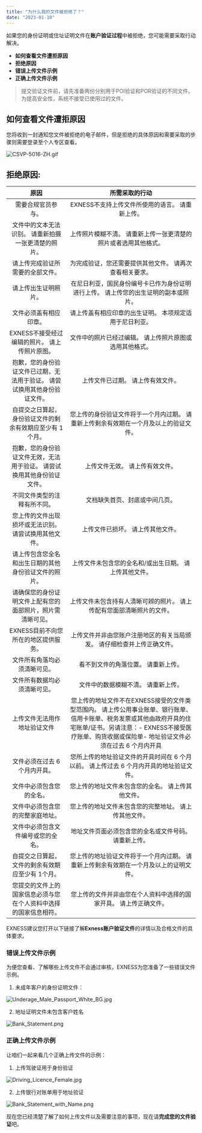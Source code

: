 ```yaml
---
title: "为什么我的文件被拒绝了？"
date: "2023-01-10"
---
```


如果您的身份证明或住址证明文件在**账户验证过程**中被拒绝，您可能需要采取行动解决。

- **如何查看文件遭拒原因**
- **拒绝原因**
- **错误上传文件示例**
- **正确上传文件示例**

> 提交验证文件前，请先准备两份分别用于POI验证和POR验证的不同文件。 为提高安全性，系统不接受已使用过的文件。

## 如何查看文件遭拒原因

您将收到一封通知您文件被拒绝的电子邮件，但是拒绝的具体原因和需要采取的步骤则需要登录至个人专区查看。

![CSVP-5016-ZH.gif](https://get.exness.help/hc/article_attachments/7224445894428)

## 拒绝原因:

| 原因                                    | 所需采取的行动                                                                                                          |
|:-------------------------------------:|:----------------------------------------------------------------------------------------------------------------:|
| 需要合规官员参与。                             | EXNESS不支持上传文件所使用的语言。 请重新上传。                                                                                          |
| 文件中的文本无法识别。 请重新拍摄一张更清楚的照片。            | 上传照片模糊不清。 请重新上传一张更清楚的照片或者选用其他格式。                                                                                 |
| 请上传完成验证所需要的全部文件。                      | 为完成验证，您还需要提供其他文件。 请再次查看相关要求。                                                                                     |
| 请上传出生证明照片。                            | 在尼日利亚，国民身份编号卡已作为身份证明进行上传。 请上传您的出生证明的副本或照片。                                                                       |
| 文件必须盖有相应印章。                           | 请上传盖有相应印章的出生证明。 本项规定适用于尼日利亚。                                                                                     |
| EXNESS不接受经过编辑的照片。 请上传照片原图。                | 文件中的照片已经过编辑。 请上传照片原图或选用其他格式。                                                                                     |
| 抱歉，您的身份验证文件已过期，无法用于验证。 请尝试换用其他身份验证文件。 | 上传文件已过期。 请上传有效文件。                                                                                                |
| 自提交之日算起，身份验证文件的剩余有效期应至少有 1个月。         | 您上传的身份验证文件将于一个月内过期。 请重新上传剩余有效期在一个月及以上的验证文件。                                                                      |
| 抱歉，您的身份验证文件无效，无法用于验证。 请尝试换用其他身份验证文件。  | 上传文件无效。 请上传有效文件。                                                                                                 |
| 不同文件类型的注释有所不同。                        | 文档缺失首页、封底或中间几页。                                                                                                  |
| 您上传的文件出现损坏或无法识别。 请尝试换用其他文件。           | 上传文件已损坏。 请上传其他文件。                                                                                                |
| 请上传包含您全名和出生日期的其他身份验证文件的照片。            | 上传文件未包含您的全名和/或出生日期。 请上传其他文件。                                                                                     |
| 请确保您的身份证明文件上配有您的面部照片，照片需清晰可见。         | 上传文件未包含持有人清晰可辨的照片。 请上传配有您面部清晰照片的文件。                                                                              |
| EXNESS目前不向您所在的地区提供服务。                     | 上传文件并非由您账户注册地区的有关当局颁发。 请仔细检查并上传正确文件。                                                                             |
| 文件所有角落均必须清晰可见。                        | 看不到文件的角落位置。 请重新上传。                                                                                               |
| 文件所有数据均必须清晰可见。                        | 文件中的数据模糊不清。 请重新上传。                                                                                               |
| 上传文件无法用作地址验证文件                        | 您上传的地址文件不在EXNESS接受的文件类型范围内。 请上传公用事业账单、银行账单、信用卡账单、税务发票或其他由政府开具的住宅账单/证书。另请注意：- EXNESS不接受医疗账单、购货收据或保险单- 地址验证文件必须在过去 6 个月内开具 |
| 文件必须在过去 6 个月内开具。                      | 您所上传的地址验证文件的开具时间在 6 个月以前。 请上传过去 6 个月内开具的地址验证文件。                                                                  |
| 文件中必须包含您的全名。                          | 您上传的地址文件未包含您的全名。 请上传其他文件。                                                                                        |
| 文件中必须包含您的完整家庭地址。                      | 您上传的地址文件未包含您的完整地址。 请上传其他文件。                                                                                      |
| 文件中必须包含文件编号或您的全名。                     | 地址文件页面必须包含您的全名或文件号码。 请重新上传。                                                                                      |
| 自提交之日算起，文件的剩余有效期应至少有 1个月。             | 您上传的地址验证文件将于一个月内过期。 请重新上传剩余有效期在一个月及以上的证明文件。                                                                      |
| 您提交的文件上的国家信息必须与您在个人资料中选择的国家信息相符。      | 您上传的文件并非由您在个人资料中选择的国家开具。 请上传正确文件。                                                                                |


EXNESS建议您打开以下链接了解**Exness账户验证文件**的详情以及合格文件的具体要求。

### 错误上传文件示例

为便您查看、了解哪些上传文件不会通过审核，EXNESS为您准备了一些错误文件示例。

1. 未成年客户的身份证明文件：

![Underage_Male_Passport_White_BG.jpg](https://get.exness.help/hc/article_attachments/4403139308562/Underage_Male_Passport_White_BG.jpg)

2. 地址证明文件未包含客户姓名

![Bank_Statement.png](https://get.exness.help/hc/article_attachments/6104749776658/Bank_Statement.png)

### 正确上传文件示例

让咱们一起来看几个正确上传文件的示例：

1. 上传驾驶证用于身份验证

![Driving_Licence_Female.jpg](https://get.exness.help/hc/article_attachments/4402990255762/Driving_Licence_Female.jpg)

2. 上传银行对账单用于地址验证

![Bank_Statement_with_Name.png](https://get.exness.help/hc/article_attachments/6105124531218/Bank_Statement_with_Name.png)

现在您已经清楚了解了如何上传文件以及需要注意的事项，现在请**完成您的文件验证**吧。
